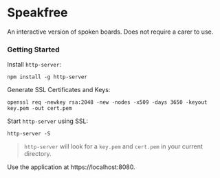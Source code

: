 # Speakfree

An interactive version of spoken boards. Does not require a carer to use.

### Getting Started

Install `http-server`:

```
npm install -g http-server
```

Generate SSL Certificates and Keys:

```
openssl req -newkey rsa:2048 -new -nodes -x509 -days 3650 -keyout key.pem -out cert.pem
```

Start `http-server` using SSL:

```
http-server -S
```

> `http-server` will look for a `key.pem` and `cert.pem` in your current directory.

Use the application at https://localhost:8080.
